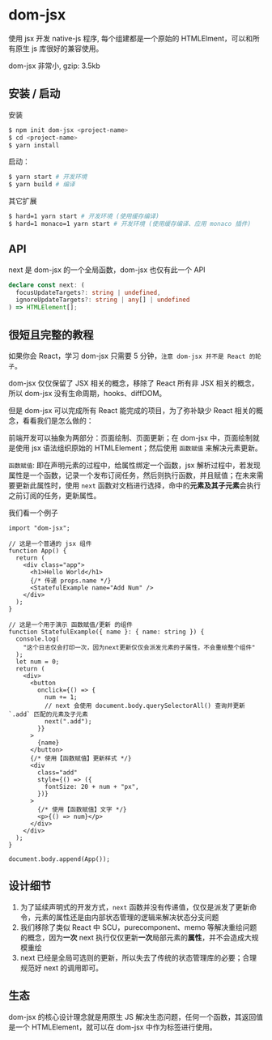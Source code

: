 # dom-jsx

使用 jsx 开发 native-js 程序, 每个组建都是一个原始的 HTMLElment，可以和所有原生 js 库很好的兼容使用。

dom-jsx 非常小, gzip: 3.5kb

## 安装 / 启动

安装

```sh
$ npm init dom-jsx <project-name>
$ cd <project-name>
$ yarn install
```

启动：

```sh
$ yarn start # 开发环境
$ yarn build # 编译
```

其它扩展

```sh
$ hard=1 yarn start # 开发环境 (使用缓存编译)
$ hard=1 monaco=1 yarn start # 开发环境 (使用缓存编译、应用 monaco 插件)
```

## API

next 是 dom-jsx 的一个全局函数，dom-jsx 也仅有此一个 API

```ts
declare const next: (
  focusUpdateTargets?: string | undefined,
  ignoreUpdateTargets?: string | any[] | undefined
) => HTMLElement[];
```

## 很短且完整的教程

如果你会 React，学习 dom-jsx 只需要 5 分钟，`注意 dom-jsx 并不是 React 的轮子`。

dom-jsx 仅仅保留了 JSX 相关的概念，移除了 React 所有非 JSX 相关的概念，所以 dom-jsx 没有生命周期，hooks、diffDOM。

但是 dom-jsx 可以完成所有 React 能完成的项目，为了弥补缺少 React 相关的概念，看看我们是怎么做的：

前端开发可以抽象为两部分：页面绘制、页面更新；在 dom-jsx 中，页面绘制就是使用 jsx 语法组织原始的 HTMLElement；然后使用 `函数赋值` 来解决元素更新。

`函数赋值`: 即在声明元素的过程中，给属性绑定一个函数，jsx 解析过程中，若发现属性是一个函数，记录一个发布订阅任务，然后则执行函数，并且赋值；在未来需要更新此属性时，使用 `next` 函数对文档进行选择，命中的**元素及其子元素**会执行之前订阅的任务，更新属性。

我们看一个例子

```tsx
import "dom-jsx";

// 这是一个普通的 jsx 组件
function App() {
  return (
    <div class="app">
      <h1>Hello World</h1>
      {/* 传递 props.name */}
      <StatefulExample name="Add Num" />
    </div>
  );
}

// 这是一个用于演示 函数赋值/更新 的组件
function StatefulExample({ name }: { name: string }) {
  console.log(
    "这个日志仅会打印一次，因为next更新仅仅会派发元素的子属性，不会重绘整个组件"
  );
  let num = 0;
  return (
    <div>
      <button
        onclick={() => {
          num += 1;
          // next 会使用 document.body.querySelectorAll() 查询并更新 `.add` 匹配的元素及子元素
          next(".add");
        }}
      >
        {name}
      </button>
      {/* 使用【函数赋值】更新样式 */}
      <div
        class="add"
        style={() => ({
          fontSize: 20 + num + "px",
        })}
      >
        {/* 使用【函数赋值】文字 */}
        <p>{() => num}</p>
      </div>
    </div>
  );
}

document.body.append(App());
```

## 设计细节

1. 为了延续声明式的开发方式，`next` 函数并没有传递值，仅仅是派发了更新命令，元素的属性还是由内部状态管理的逻辑来解决状态分支问题
2. 我们移除了类似 React 中 SCU，purecomponent、memo 等解决重绘问题的概念，因为**一次** next 执行仅仅更新**一次**局部元素的**属性**，并不会造成大规模重绘
3. next 已经是全局可选则的更新，所以失去了传统的状态管理库的必要；合理规范好 next 的调用即可。

## 生态

dom-jsx 的核心设计理念就是用原生 JS 解决生态问题，任何一个函数，其返回值是一个 HTMLElement，就可以在 dom-jsx 中作为标签进行使用。
